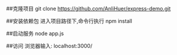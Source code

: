 ##克隆项目
git clone https://github.com/AnliHuer/express-demo.git

##安装依赖包
进入项目路径下,命令行执行 npm install

##启动服务
node app.js

##访问
浏览器输入: localhost:3000/